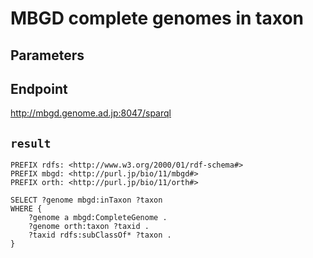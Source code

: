 # MBGD complete genomes in taxon

## Parameters


## Endpoint
http://mbgd.genome.ad.jp:8047/sparql

## `result`

```sparql
PREFIX rdfs: <http://www.w3.org/2000/01/rdf-schema#>
PREFIX mbgd: <http://purl.jp/bio/11/mbgd#>
PREFIX orth: <http://purl.jp/bio/11/orth#>

SELECT ?genome mbgd:inTaxon ?taxon
WHERE {
    ?genome a mbgd:CompleteGenome .
    ?genome orth:taxon ?taxid .
    ?taxid rdfs:subClassOf* ?taxon . 
}


```
